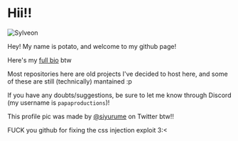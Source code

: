 # Hii!!

![Sylveon](https://www.papaproductions.cc/stuff/sylv-small.png)

Hey! My name is potato, and welcome to my github page!

Here's my [full bio](https://potato.is-a-kitty.cat/bio) btw

Most repositories here are old projects I've decided to host here, and some of these are still (technically) mantained :p

If you have any doubts/suggestions, be sure to let me know through Discord (my username is `papaproductions`)!

This profile pic was made by [@siyurume](https://twitter.com/siyurume) on Twitter btw!!

FUCK you github for fixing the css injection exploit 3:<
